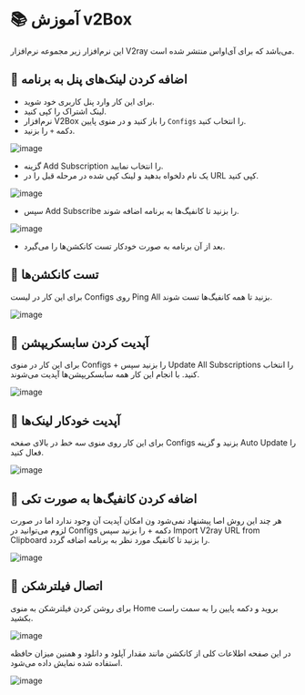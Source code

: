# 📚 آموزش v2Box
این نرم‌افزار زیر مجموعه نرم‌افزار V2ray می‌باشد که برای آی‌او‌اس منتشر شده است.


## 📗 اضافه کردن لینک‌های پنل به برنامه
- برای این کار وارد پنل کاربری خود شوید.
- لینک اشتراک را کپی کنید.
- نرم‌افزار V2Box را باز کنید و در منوی پایین `Configs` را انتخاب کنید.
- دکمه `+` را بزنید.
  
![image](https://github.com/Arma-Git/net-intro/assets/167113566/ee918bb6-e6b0-4df7-a8ac-0412c1da6f44)

- گزینه Add Subscription را انتخاب نمایید.
- یک نام دلخواه بدهید و لینک کپی شده در مرحله قبل را در URL کپی کنید.

![image](https://github.com/Arma-Git/net-intro/assets/167113566/45488fc8-7b7c-4529-ae84-dd15a4a57c94)

- سپس Add Subscribe را بزنید تا کانفیگ‌ها به برنامه اضافه شوند.

![image](https://github.com/Arma-Git/net-intro/assets/167113566/adcd840b-455e-4a83-93df-e9541d607cfb)

- بعد از آن برنامه به صورت خودکار تست کانکشن‌ها را می‌گیرد.


## 📗 تست کانکشن‌ها
برای این کار در لیست Configs روی Ping All بزنید تا همه کانفیگ‌ها تست شوند.


![image](https://github.com/Arma-Git/net-intro/assets/167113566/00c7a7e2-586f-42de-a1d8-07dee0a07da9)


## 📗 آپدیت کردن سابسکریپشن


برای این کار در منوی Configs + را بزنید سپس Update All Subscriptions را انتخاب کنید. با انجام این کار همه سابسکریپشن‌ها آپدیت می‌شوند.


![image](https://github.com/Arma-Git/net-intro/assets/167113566/f5ee82be-31ec-4827-b031-ea833dea9717)


## 📗 آپدیت خودکار لینک‌ها

برای این کار روی منوی سه خط در بالای صفحه Configs بزنید و گزینه Auto Update را فعال کنید.


![image](https://github.com/Arma-Git/net-intro/assets/167113566/c6f148c2-fdca-4d1a-935a-d617097c432e)


## 📗 اضافه کردن کانفیگ‌ها به صورت تکی

هر چند این روش اصا پیشنهاد نمی‌شود ون امکان آپدیت آن وجود ندارد اما در صورت لزوم می‌توانید در Configs دکمه + را بزنید سپس Import V2ray URL from Clipboard را بزنید تا کانفیگ مورد نظر به برنامه اضافه گردد.

![image](https://github.com/Arma-Git/net-intro/assets/167113566/d088368c-7105-4e06-8760-c1f8e6d885d6)


## 📗 اتصال فیلترشکن
برای روشن کردن فیلترشکن به منوی Home بروید و دکمه پایین را به سمت راست بکشید.

![image](https://github.com/Arma-Git/net-intro/assets/167113566/851763d4-1b65-4b9e-9db9-2745061ef29f)

در این صفحه اطلاعات کلی از کانکشن مانند مقدار آپلود و دانلود و همنین میزان حافظه استفاده شده نمایش داده می‌شود.

![image](https://github.com/Arma-Git/net-intro/assets/167113566/ec186d6c-34d4-4217-ae53-a656a2a64c7b)


